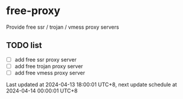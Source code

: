 
# free-proxy
Provide free ssr / trojan / vmess proxy servers


## TODO list
- [ ] add free ssr proxy server
- [ ] add free trojan proxy server
- [ ] add free vmess proxy server

Last updated at 2024-04-13 18:00:01 UTC+8, next update schedule at 2024-04-14 00:00:01 UTC+8

